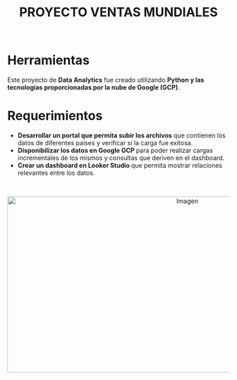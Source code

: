 <h1 align="center">PROYECTO VENTAS MUNDIALES</h1>
<br>
<h1>Herramientas</h1>
Este proyecto de <strong>Data Analytics</strong> fue creado utilizando <strong> Python y las tecnologías proporcionadas por la nube de Google (GCP)</strong>.
<br>
<h1>Requerimientos</h1>
<ul>
  <li><strong>Desarrollar un portal que permita subir los archivos</strong> que contienen los datos de diferentes países y verificar si la carga fue exitosa.</li>
  <li><strong>Disponibilizar los datos en Google GCP </strong> para poder realizar cargas incrementales de los mismos y consultas que deriven en el dashboard.</li>
  <li><strong>Crear un dashboard en Looker Studio </strong> que permita mostrar relaciones relevantes entre los datos.</li>
</ul>
<br>

<p align="center">
  <img src="https://github.com/OctavioAlvarez1/GCP_world_sales/tree/main/Images/sales.png" alt="Imagen" width="800" height="400">
</p>
